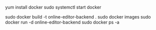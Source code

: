 yum install docker
sudo systemctl start docker


sudo docker build -t online-editor-backend .
sudo docker images
sudo docker run -d online-editor-backend
sudo docker ps -a
